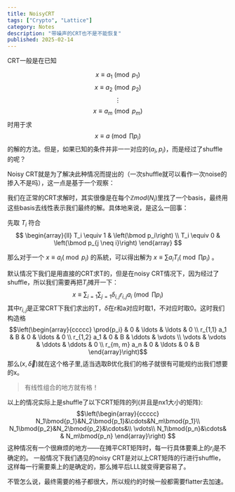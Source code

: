 ```yaml
---
title: NoisyCRT
tags: ["Crypto", "Lattice"]
category: Notes
description: "带噪声的CRT也不是不能恢复"
published: 2025-02-14
---
```


CRT一般是在已知

$$x\equiv{a_1}\pmod{p_1}$$
$$x\equiv{a_2}\pmod{p_2}$$
$$\vdots$$
$$x\equiv{a_m}\pmod{p_m}$$
时用于求
$$x\equiv{a}\pmod{\prod{p_i}}$$
的解的方法。但是，如果已知的条件并非一一对应的$(a_i,p_i)$，而是经过了shuffle的呢？

Noisy CRT就是为了解决此种情况而提出的（一次shuffle就可以看作一次noise的掺入不是吗），这一点是基于一个观察：

我们在正常的CRT求解时，其实很像是在每个$\mathbb{Z}mod(N_i)$里找了一个basis，最终用这些basis去线性表示我们最终的解。具体地来说，是这么一回事：

先取 $T_i$ 符合
$$
\begin{array}{ll}
T_i \equiv 1 & \left(\bmod p_i\right) \\
T_i \equiv 0 & \left(\bmod p_{j \neq i}\right)
\end{array}
$$

那么对于一个 $x \equiv a_i\left(\bmod p_i\right)$ 的系統，可以得出解为 $x \equiv \sum a_i T_i\left(\bmod \prod p_i\right)$ 。

默认情况下我们是用直接的CRT求T的，但是在noisy CRT情况下，因为经过了shuffle，所以我们需要再把$T_i$摊开一下：
$$x\equiv \sum_{i=1}\sum_{j=1}\delta_{i,j} r_{i,j}a_i\pmod{\prod{p_i}}$$
其中$r_{i,j}$是正常CRT下我们求出的T，$\delta$在r和a对应时取1，不对应时取0。这时我们构造格
$$\left(\begin{array}{ccccc}
\prod{p_i} & 0 & \ldots & \ldots & 0 \\
r_{1,1} a_1 & B & 0 & \ldots & 0 \\
r_{1,2} a_1 & 0 & B & \ddots & \vdots \\
\vdots & \vdots & \ddots & \ddots & 0 \\
r_{m, m} a_n & 0 & \ldots & 0 & B
\end{array}\right)$$
那么$(x,\overrightarrow{\delta})$就在这个格子里,适当选取B优化我们的格子就很有可能规约出我们想要的x。

> 有线性组合的地方就有格！

以上的情况实际上是shuffle了以下CRT矩阵的列(并且是nx1大小的矩阵):
$$\left(\begin{array}{ccccc}
N_1\bmod{p_1}&N_2\bmod{p_1}&\cdots&N_m\bmod{p_1}\\
N_1\bmod{p_2}&N_2\bmod{p_2}&\cdots&\\
\vdots\\
N_1\bmod{p_n}&\cdots& & N_m\bmod{p_n}
\end{array}\right)
$$
这种情况有一个很麻烦的地方——在摊平CRT矩阵时，每一行具体要乘上的$r_i$是不确定的。
一般情况下我们遇见的noisy CRT是对以上CRT矩阵的行进行shuffle，这样每一行需要乘上的是确定的，那么摊平后LLL就变得更容易了。

不管怎么说，最终需要的格子都很大，所以规约的时候一般都需要flatter去加速。


